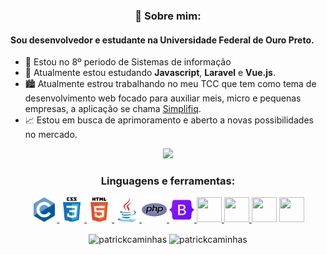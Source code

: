 <h3 align="center">💬 Sobre mim: </h3>
<h4 align="left">Sou desenvolvedor e estudante na Universidade Federal de Ouro Preto.</h3>

- 💫 Estou no 8º periodo de Sistemas de informação
- 🌱 Atualmente estou estudando **Javascript**, **Laravel** e **Vue.js**.
- 🏙️ Atualmente estrou trabalhando no meu TCC que tem como tema de desenvolvimento web focado para auxiliar meis, micro e pequenas empresas, a aplicação se chama <a href="https://github.com/PatrickCaminhas/SimplifiqSystem">Simplifiq</a>.
- 📈 Estou em busca de aprimoramento e aberto a novas possibilidades no mercado.
<p  align="center"><a href="https://www.linkedin.com/in/patrickcaminhas/">
<img   src="https://img.shields.io/badge/LinkedIn-0077B5?style=for-the-badge&logo=linkedin&logoColor=white" height="55"/>
</a>
</p>


          

<h3 align="center">Linguagens e ferramentas:</h3>
<p align="center"> 
<a href="https://www.cprogramming.com/" target="_blank" rel="noreferrer"> <img src="https://raw.githubusercontent.com/devicons/devicon/master/icons/c/c-original.svg" alt="c" width="40" height="40"/> </a>
<a href="https://www.w3schools.com/css/" target="_blank" rel="noreferrer"> <img src="https://raw.githubusercontent.com/devicons/devicon/master/icons/css3/css3-original-wordmark.svg" alt="css3" width="40" height="40"/> </a> 
<a href="https://www.w3.org/html/" target="_blank" rel="noreferrer"> <img src="https://raw.githubusercontent.com/devicons/devicon/master/icons/html5/html5-original-wordmark.svg" alt="html5" width="40" height="40"/> </a>
<a href="https://www.java.com" target="_blank" rel="noreferrer"> <img src="https://raw.githubusercontent.com/devicons/devicon/master/icons/java/java-original.svg" alt="java" width="40" height="40"/> </a> 
<a href="https://www.php.net" target="_blank" rel="noreferrer"> <img src="https://raw.githubusercontent.com/devicons/devicon/master/icons/php/php-original.svg" alt="php" width="40" height="40"/> </a>  
<a href="https://getbootstrap.com/" target="_blank" rel="noreferrer"> <img src="https://raw.githubusercontent.com/devicons/devicon/master/icons/bootstrap/bootstrap-original.svg" alt="php" width="40" height="40"/> </a> 
<a href="https://www.figma.com/" target="_blank" rel="noreferrer"> <img src="https://cdn.jsdelivr.net/gh/devicons/devicon@latest/icons/figma/figma-original.svg"  width="40" height="40"/> </a>
<a href="https://laravel.com/" target="_blank" rel="noreferrer"> <img src="https://cdn.jsdelivr.net/gh/devicons/devicon@latest/icons/laravel/laravel-original.svg" width="40" height="40"/> </a>
<a href="https://www.mysql.com/" target="_blank" rel="noreferrer">  <img src="https://cdn.jsdelivr.net/gh/devicons/devicon@latest/icons/mysql/mysql-original.svg" width="40" height="40"/></a>
<a href="https://www.sqlite.org/" target="_blank" rel="noreferrer">  <img src="https://cdn.jsdelivr.net/gh/devicons/devicon@latest/icons/sqlite/sqlite-original.svg" width="40" height="40"/></a>
</p>

<p align="center"> 
<img align="center" src="https://github-readme-stats.vercel.app/api?username=patrickcaminhas&show_icons=true&rank_icon=github&locale=en&hide=prs&theme=chartreuse-dark" alt="patrickcaminhas" />
<img align="center" src="https://github-readme-stats.vercel.app/api/top-langs/?username=patrickcaminhas&show_icons=true&locale=en&hide=prs&theme=chartreuse-dark&layout=compact" alt="patrickcaminhas" />
</p> 

